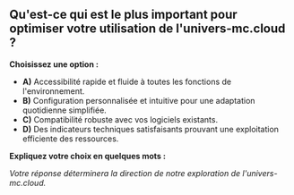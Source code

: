 ##  Qu'est-ce qui est le plus important pour optimiser votre utilisation de l'univers-mc.cloud ?

**Choisissez une option :**

* **A)**  Accessibilité rapide et fluide à toutes les fonctions de l'environnement.
* **B)**  Configuration personnalisée et intuitive pour une adaptation quotidienne simplifiée.
* **C)**  Compatibilité robuste avec vos logiciels existants.
* **D)** Des indicateurs techniques satisfaisants prouvant une exploitation efficiente des ressources. 

**Expliquez votre choix en quelques mots :**

_Votre réponse déterminera la direction de notre exploration de l'univers-mc.cloud._ 


